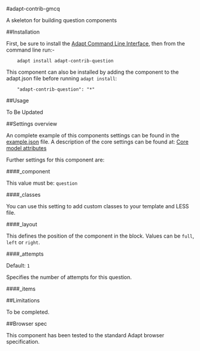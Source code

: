 #adapt-contrib-gmcq

A skeleton for building question components

##Installation


First, be sure to install the [Adapt Command Line Interface](https://github.com/adaptlearning/adapt-cli), then from the command line run:-

        adapt install adapt-contrib-question

This component can also be installed by adding the component to the adapt.json file before running `adapt install`:

        "adapt-contrib-question": "*"

##Usage

To Be Updated

##Settings overview
 
An complete example of this components settings can be found in the [example.json](https://github.com/adaptlearning/adapt-contrib-gmcq/blob/master/example.json) file. A description of the core settings can be found at: [Core model attributes](https://github.com/adaptlearning/adapt_framework/wiki/Core-model-attributes)

Further settings for this component are:

####_component

This value must be: `question`

####_classes

You can use this setting to add custom classes to your template and LESS file.

####_layout

This defines the position of the component in the block. Values can be `full`, `left` or `right`. 

####_attempts

Default: `1`

Specifies the number of attempts for this question.

####_items

##Limitations
 
To be completed.

##Browser spec

This component has been tested to the standard Adapt browser specification.

